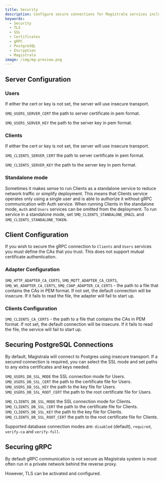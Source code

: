 ```yaml
---
title: Security
description: Configure secure connections for Magistrala services including gRPC, PostgreSQL and adapters using TLS certificates and SSL modes.
keywords:
  - Security
  - TLS
  - SSL
  - Certificates
  - gRPC
  - PostgreSQL
  - Encryption
  - Magistrala
image: /img/mg-preview.png
---
```



## Server Configuration

### Users

If either the cert or key is not set, the server will use insecure transport.

`SMQ_USERS_SERVER_CERT` the path to server certificate in pem format.

`SMQ_USERS_SERVER_KEY` the path to the server key in pem format.

### Clients

If either the cert or key is not set, the server will use insecure transport.

`SMQ_CLIENTS_SERVER_CERT` the path to server certificate in pem format.

`SMQ_CLIENTS_SERVER_KEY` the path to the server key in pem format.

### Standalone mode

Sometimes it makes sense to run Clients as a standalone service to reduce network traffic or simplify deployment. This means that Clients service operates only using a single user and is able to authorize it without gRPC communication with Auth service. When running Clients in the standalone mode, `Auth` and `Users` services can be omitted from the deployment.
To run service in a standalone mode, set `SMQ_CLIENTS_STANDALONE_EMAIL` and `SMQ_CLIENTS_STANDALONE_TOKEN`.

## Client Configuration

If you wish to secure the gRPC connection to `Clients` and `Users` services you must define the CAs that you trust. This does not support mutual certificate authentication.

### Adapter Configuration

`SMQ_HTTP_ADAPTER_CA_CERTS`, `SMQ_MQTT_ADAPTER_CA_CERTS`, `SMQ_WS_ADAPTER_CA_CERTS`, `SMQ_COAP_ADAPTER_CA_CERTS` - the path to a file that contains the CAs in PEM format. If not set, the default connection will be insecure. If it fails to read the file, the adapter will fail to start up.

### Clients Configuration

`SMQ_CLIENTS_CA_CERTS` - the path to a file that contains the CAs in PEM format. If not set, the default connection will be insecure. If it fails to read the file, the service will fail to start up.

## Securing PostgreSQL Connections

By default, Magistrala will connect to Postgres using insecure transport.
If a secured connection is required, you can select the SSL mode and set paths to any extra certificates and keys needed.

`SMQ_USERS_DB_SSL_MODE` the SSL connection mode for Users.
`SMQ_USERS_DB_SSL_CERT` the path to the certificate file for Users.
`SMQ_USERS_DB_SSL_KEY` the path to the key file for Users.
`SMQ_USERS_DB_SSL_ROOT_CERT` the path to the root certificate file for Users.

`SMQ_CLIENTS_DB_SSL_MODE` the SSL connection mode for Clients.
`SMQ_CLIENTS_DB_SSL_CERT` the path to the certificate file for Clients.
`SMQ_CLIENTS_DB_SSL_KEY` the path to the key file for Clients.
`SMQ_CLIENTS_DB_SSL_ROOT_CERT` the path to the root certificate file for Clients.

Supported database connection modes are: `disabled` (default), `required`, `verify-ca` and `verify-full`.

## Securing gRPC

By default gRPC communication is not secure as Magistrala system is most often run in a private network behind the reverse proxy.

However, TLS can be activated and configured.
